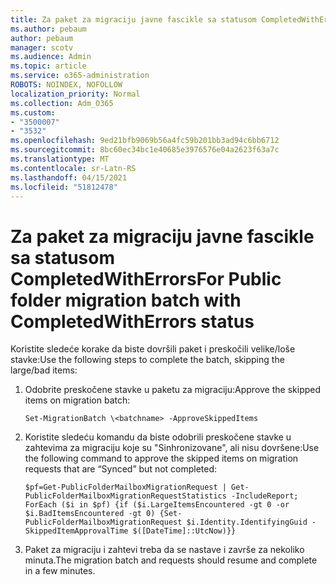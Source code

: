 ```yaml
---
title: Za paket za migraciju javne fascikle sa statusom CompletedWithErrors
ms.author: pebaum
author: pebaum
manager: scotv
ms.audience: Admin
ms.topic: article
ms.service: o365-administration
ROBOTS: NOINDEX, NOFOLLOW
localization_priority: Normal
ms.collection: Adm_O365
ms.custom:
- "3500007"
- "3532"
ms.openlocfilehash: 9ed21bfb9069b56a4fc59b201bb3ad94c6bb6712
ms.sourcegitcommit: 8bc60ec34bc1e40685e3976576e04a2623f63a7c
ms.translationtype: MT
ms.contentlocale: sr-Latn-RS
ms.lasthandoff: 04/15/2021
ms.locfileid: "51812478"
---
```

# <a name="for-public-folder-migration-batch-with-completedwitherrors-status"></a><span data-ttu-id="b1601-102">Za paket za migraciju javne fascikle sa statusom CompletedWithErrors</span><span class="sxs-lookup"><span data-stu-id="b1601-102">For Public folder migration batch with CompletedWithErrors status</span></span>

<span data-ttu-id="b1601-103">Koristite sledeće korake da biste dovršili paket i preskočili velike/loše stavke:</span><span class="sxs-lookup"><span data-stu-id="b1601-103">Use the following steps to complete the batch, skipping the large/bad items:</span></span> 
1. <span data-ttu-id="b1601-104">Odobrite preskočene stavke u paketu za migraciju:</span><span class="sxs-lookup"><span data-stu-id="b1601-104">Approve the skipped items on migration batch:</span></span>

    `Set-MigrationBatch \<batchname> -ApproveSkippedItems` 
2. <span data-ttu-id="b1601-105">Koristite sledeću komandu da biste odobrili preskočene stavke u zahtevima za migraciju koje su "Sinhronizovane", ali nisu dovršene:</span><span class="sxs-lookup"><span data-stu-id="b1601-105">Use the following command to approve the skipped items on migration requests that are “Synced” but not completed:</span></span>

    `$pf=Get-PublicFolderMailboxMigrationRequest | Get-PublicFolderMailboxMigrationRequestStatistics -IncludeReport; ForEach ($i in $pf) {if ($i.LargeItemsEncountered -gt 0 -or $i.BadItemsEncountered -gt 0) {Set-PublicFolderMailboxMigrationRequest $i.Identity.IdentifyingGuid -SkippedItemApprovalTime $([DateTime]::UtcNow)}}`
3. <span data-ttu-id="b1601-106">Paket za migraciju i zahtevi treba da se nastave i završe za nekoliko minuta.</span><span class="sxs-lookup"><span data-stu-id="b1601-106">The migration batch and requests should resume and complete in a few minutes.</span></span>

